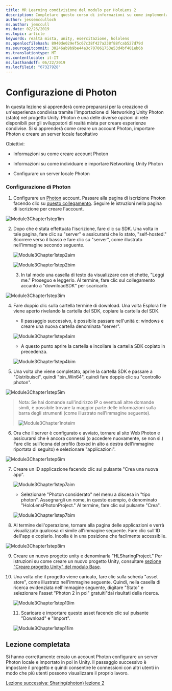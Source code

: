 ```yaml
---
title: MR Learning condivisione del modulo per HoloLens 2
description: Completare questo corso di informazioni su come implementare esperienze condivise con più utenti all'interno di un'applicazione 2 HoloLens.
author: jessemcculloch
ms.author: jemccull
ms.date: 02/26/2019
ms.topic: article
keywords: realtà mista, unity, esercitazione, hololens
ms.openlocfilehash: 8940de029ef5c67c38f427a238f88fcab527d79d
ms.sourcegitcommit: 30246ab9b9be44a3c707061753e53d4bf401eb6b
ms.translationtype: MT
ms.contentlocale: it-IT
ms.lasthandoff: 06/22/2019
ms.locfileid: "67327928"
---
```

# <a name="setting-up-photon"></a>Configurazione di Photon

In questa lezione si apprenderà come prepararsi per la creazione di un'esperienza condivisa tramite l'importazione di Networking Unity Photon (stato) nel progetto Unity. Photon è una delle diverse opzioni di rete disponibili per gli sviluppatori di realtà mista per creare esperienze condivise. Si si apprenderà come creare un account Photon, importare Photon e creare un server locale facoltativo

Obiettivi:

* Informazioni su come creare account Photon

* Informazioni su come individuare e importare Networking Unity Photon

* Configurare un server locale Photon

  

### <a name="setting-up-photon"></a>Configurazione di Photon

1. Configurare un [Photon](https://dashboard.photonengine.com/en-US/Account/SignUp) account. Passare alla pagina di iscrizione Photon facendo clic su [questo collegamento](https://dashboard.photonengine.com/en-US/Account/SignUp). Seguire le istruzioni nella pagina di iscrizione per creare l'account. 
   

![Module3Chapter1step1im](images/module3chapter1step1im.PNG)

2. Dopo che è stata effettuata l'iscrizione, fare clic su SDK. Una volta in tale pagina, fare clic su "server" e assicurarsi che lo stato, "self-hosted." Scorrere verso il basso e fare clic su "server", come illustrato nell'immagine secondo seguente.

   

   ![Module3Chapter1step2aim](images/module3chapter1step2aim.PNG)

   ![Module3Chapter1step2bim](images/module3chapter1step2bim.PNG)
   
   3. In tal modo una casella di testo da visualizzare con etichette, "Leggi me." Proseguo e leggerlo. Al termine, fare clic sul collegamento accanto a "downloadSDK" per scaricarlo.


![Module3Chapter1step3im](images/module3chapter1step3im.PNG)

4. Fare doppio clic sulla cartella termine di download.  Una volta Esplora file viene aperto rivelando la cartella del SDK, copiare la cartella del SDK.
   
   - Il passaggio successivo, è possibile passare nell'unità c: windows e creare una nuova cartella denominata "server".
   
   ![Module3Chapter1step4aim](images/module3chapter1step4aim.PNG)
   
   - A questo punto aprire la cartella e incollare la cartella SDK copiato in precedenza.
   
   ![Module3Chapter1step4bim](images/module3chapter1step4bim.PNG)
   
5. Una volta che viene completato, aprire la cartella SDK e passare a "Distribuisci", quindi "bin_Win64", quindi fare doppio clic su "controllo photon".


![Module3Chapter1step5im](images/module3chapter1step5im.PNG)

> Nota: Se hai domande sull'indirizzo IP o eventuali altre domande simili, è possibile trovare la maggior parte delle informazioni sulla barra degli strumenti (come illustrato nell'immagine seguente).
>
> ![Module3Chapter1noteim](images/module3chapter1noteim.PNG)

6. Ora che il server è configurato e avviato, tornare al sito Web Photon e assicurarsi che è ancora connessi (o accedere nuovamente, se non si.) Fare clic sull'icona del profilo (boxed in alto a destra dell'immagine riportata di seguito) e selezionare "applicazioni".
   

![Module3Chapter1step6im](images/module3chapter1step6im.PNG)

7. Creare un ID applicazione facendo clic sul pulsante "Crea una nuova app".

   ![Module3Chapter1step7aim](images/module3chapter1step7aim.PNG)

   - Selezionare "Photon considerato" nel menu a discesa in "tipo photon". Assegnargli un nome, in questo esempio, è denominato "HoloLensPhotonProject." Al termine, fare clic sul pulsante "Crea".

   ![Module3Chapter1step7bim](images/module3chapter1step7bim.PNG)

8. Al termine dell'operazione, tornare alla pagina delle applicazioni e verrà visualizzato qualcosa di simile all'immagine seguente. Fare clic sull'ID dell'app e copiarlo. Incolla è in una posizione che facilmente accessibile.  
   

![Module3Chapter1step8im](images/module3chapter1step8im.PNG)

9. Creare un nuovo progetto unity e denominarla "HLSharingProject." Per istruzioni su come creare un nuovo progetto Unity, consultare [sezione "Creare progetto Unity" del modulo Base](https://docs.microsoft.com/en-us/windows/mixed-reality/mrlearning-base-ch1#create-new-unity-project). 


10. Una volta che il progetto viene caricato, fare clic sulla scheda "asset store", come illustrato nell'immagine seguente. Quindi, nella casella di ricerca evidenziata nell'immagine seguente, digitare "Stato" e selezionare l'asset "Photon 2 in poi" gratuiti"dai risultati della ricerca. 

    ![Module3Chapter1step10im](images/module3chapter1step10im.PNG)
    
    11. Scaricare e importare questo asset facendo clic sul pulsante "Download" e "Import".
    
    ![Module3Chapter1step11im](images/module3chapter1step11im.PNG)

## <a name="congratulations"></a>Lezione completata

Si hanno correttamente creato un account Photon configurare un server Photon locale e importato in poi in Unity. Il passaggio successivo è impostare il progetto e quindi consentire le connessioni con altri utenti in modo che più utenti possono visualizzare il proprio lavoro. 

[Lezione successiva: Sharing(photon) lezione 2](mrlearning-sharing(photon)-ch2.md)

